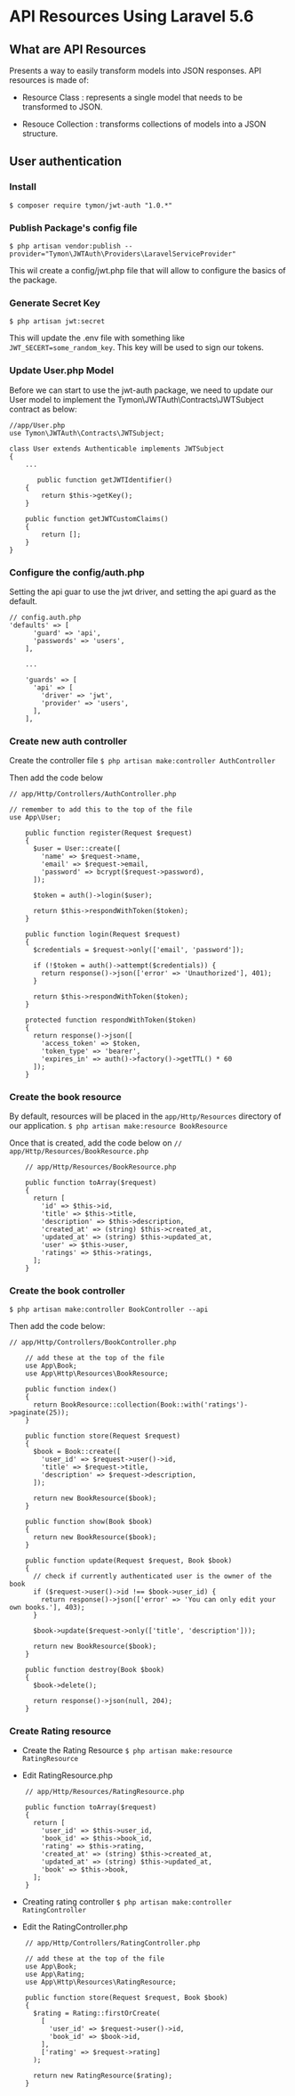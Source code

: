 # API Resources Using Laravel 5.6

## What are API Resources
Presents a way to easily transform models into JSON responses.
API resources is made of:

* Resource Class : represents a single model that needs to be transformed to JSON.

* Resouce Collection : transforms collections of models into a JSON structure.

## User authentication
### Install
`$ composer require tymon/jwt-auth "1.0.*"`

### Publish Package's config file
`$ php artisan vendor:publish --provider="Tymon\JWTAuth\Providers\LaravelServiceProvider"`

This wil create a config/jwt.php file that will allow to configure the basics of the package.

### Generate Secret Key
`$ php artisan jwt:secret`

This will update the .env file with something like `JWT_SECERT=some_random_key`. This key will be used to sign our tokens.

### Update User.php Model
Before we can start to use the jwt-auth package, we need to update our User model to implement the
Tymon\JWTAuth\Contracts\JWTSubject contract as below:
```
//app/User.php
use Tymon\JWTAuth\Contracts\JWTSubject;

class User extends Authenticable implements JWTSubject
{
	...

	   public function getJWTIdentifier()
   	{
   		return $this->getKey();
   	}

   	public function getJWTCustomClaims()
   	{
   		return [];
   	}
}
```

### Configure the config/auth.php
Setting the api guar to use the jwt driver, and setting the api guard as the default.
```
// config.auth.php
'defaults' => [
      'guard' => 'api',
      'passwords' => 'users',
    ],

    ...

    'guards' => [
      'api' => [
        'driver' => 'jwt',
        'provider' => 'users',
      ],
    ],
```

### Create new auth controller
Create the controller file
`$ php artisan make:controller AuthController`

Then add the code below
```
// app/Http/Controllers/AuthController.php

// remember to add this to the top of the file
use App\User;

    public function register(Request $request)
    {
      $user = User::create([
        'name' => $request->name,
        'email' => $request->email,
        'password' => bcrypt($request->password),
      ]);

      $token = auth()->login($user);

      return $this->respondWithToken($token);
    }

    public function login(Request $request)
    {
      $credentials = $request->only(['email', 'password']);

      if (!$token = auth()->attempt($credentials)) {
        return response()->json(['error' => 'Unauthorized'], 401);
      }

      return $this->respondWithToken($token);
    }

    protected function respondWithToken($token)
    {
      return response()->json([
        'access_token' => $token,
        'token_type' => 'bearer',
        'expires_in' => auth()->factory()->getTTL() * 60
      ]);
    }
```

### Create the book resource
By default, resources will be placed in the `app/Http/Resources` directory of our application.
`$ php artisan make:resource BookResource`

Once that is created, add the code below on `// app/Http/Resources/BookResource.php`
```
    // app/Http/Resources/BookResource.php

    public function toArray($request)
    {
      return [
        'id' => $this->id,
        'title' => $this->title,
        'description' => $this->description,
        'created_at' => (string) $this->created_at,
        'updated_at' => (string) $this->updated_at,
        'user' => $this->user,
        'ratings' => $this->ratings,
      ];
    }
```

### Create the book controller
`$ php artisan make:controller BookController --api`

Then add the code below:

```
// app/Http/Controllers/BookController.php

    // add these at the top of the file
    use App\Book;
    use App\Http\Resources\BookResource;

    public function index()
    {
      return BookResource::collection(Book::with('ratings')->paginate(25));
    }

    public function store(Request $request)
    {
      $book = Book::create([
        'user_id' => $request->user()->id,
        'title' => $request->title,
        'description' => $request->description,
      ]);

      return new BookResource($book);
    }

    public function show(Book $book)
    {
      return new BookResource($book);
    }

    public function update(Request $request, Book $book)
    {
      // check if currently authenticated user is the owner of the book
      if ($request->user()->id !== $book->user_id) {
        return response()->json(['error' => 'You can only edit your own books.'], 403);
      }

      $book->update($request->only(['title', 'description']));

      return new BookResource($book);
    }

    public function destroy(Book $book)
    {
      $book->delete();

      return response()->json(null, 204);
    }
```

### Create Rating resource
* Create the Rating Resource
`$ php artisan make:resource RatingResource`

* Edit RatingResource.php
```
    // app/Http/Resources/RatingResource.php

    public function toArray($request)
    {
      return [
        'user_id' => $this->user_id,
        'book_id' => $this->book_id,
        'rating' => $this->rating,
        'created_at' => (string) $this->created_at,
        'updated_at' => (string) $this->updated_at,
        'book' => $this->book,
      ];
    }
```

* Creating rating controller
`$ php artisan make:controller RatingController`

* Edit the RatingController.php
```
    // app/Http/Controllers/RatingController.php

    // add these at the top of the file
    use App\Book;
    use App\Rating;
    use App\Http\Resources\RatingResource;

    public function store(Request $request, Book $book)
    {
      $rating = Rating::firstOrCreate(
        [
          'user_id' => $request->user()->id,
          'book_id' => $book->id,
        ],
        ['rating' => $request->rating]
      );

      return new RatingResource($rating);
    }
```